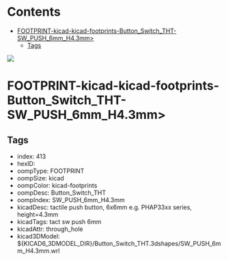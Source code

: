 



Contents
========

* [FOOTPRINT-kicad-kicad-footprints-Button_Switch_THT-SW_PUSH_6mm_H4.3mm>](#footprint-kicad-kicad-footprints-button_switch_tht-sw_push_6mm_h43mm)
	* [Tags](#tags)
  
![][im]
# FOOTPRINT-kicad-kicad-footprints-Button_Switch_THT-SW_PUSH_6mm_H4.3mm>

## Tags

- index: 413
- hexID: 
- oompType: FOOTPRINT
- oompSize: kicad
- oompColor: kicad-footprints
- oompDesc: Button_Switch_THT
- oompIndex: SW_PUSH_6mm_H4.3mm
- kicadDesc: tactile push button, 6x6mm e.g. PHAP33xx series, height=4.3mm
- kicadTags: tact sw push 6mm
- kicadAttr: through_hole
- kicad3DModel: ${KICAD6_3DMODEL_DIR}/Button_Switch_THT.3dshapes/SW_PUSH_6mm_H4.3mm.wrl



[im]: image.png
